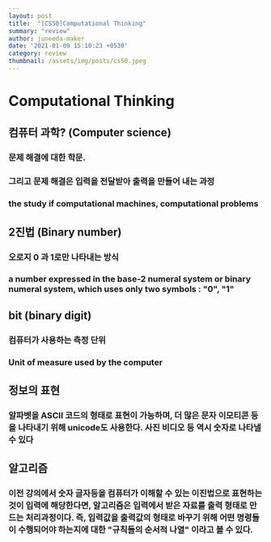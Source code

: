 ```yaml
---
layout: post
title:  "[CS50]Computational Thinking"
summary: "review"
author: juneeda-maker
date: '2021-01-09 15:10:23 +0530'
category: review
thumbnail: /assets/img/posts/cs50.jpeg
---
```


# Computational Thinking
## 컴퓨터 과학? (Computer science)
### 문제 해결에 대한 학문.
### 그리고 문제 해결은 입력을 전달받아 출력을 만들어 내는 과정

### the study if computational machines, computational problems  

## 2진법 (Binary number)
### 오로지 0 과 1로만 나타내는 방식
### a number expressed in the base-2 numeral system or binary numeral system, which uses only two symbols : "0", "1"  

## bit (binary digit)
### 컴퓨터가 사용하는 측정 단위
### Unit of measure used by the computer  

## 정보의 표현
### 알파벳을 ASCII 코드의 형태로 표현이 가능하며, 더 많은 문자 이모티콘 등을 나타내기 위해 unicode도 사용한다. 사진 비디오 등 역시 숫자로 나타낼수 있다  

##  알고리즘
### 이전 강의에서 숫자 글자등을 컴퓨터가 이해할 수 있는 이진법으로 표현하는것이 입력에 해당한다면, 알고리즘은 입력에서 받은 자료를 출력 형태로 만드는 처리과정이다.  즉, 입력값을 출력값의 형태로 바꾸기 위해 어떤 명령들이 수행되어야 하는지에 대한 "규칙들의 순서적 나열" 이라고 볼 수 있다.